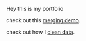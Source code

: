 Hey this is my portfolio

check out this [merging demo](reading_files2.md).

check out how I [clean data](cleaning_data.md).
